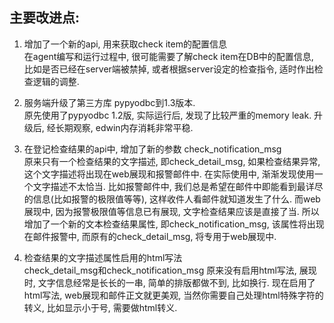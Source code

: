 ﻿## 主要改进点:
1. 增加了一个新的api, 用来获取check item的配置信息  
   在agent编写和运行过程中, 很可能需要了解check item在DB中的配置信息, 比如是否已经在server端被禁掉, 或者根据server设定的检查指令, 适时作出检查逻辑的调整. 

   
2. 服务端升级了第三方库 pypyodbc到1.3版本.  
   原先使用了pypyodbc 1.2版, 实际运行后, 发现了比较严重的memory leak. 升级后, 经长期观察, edwin内存消耗非常平稳. 
   
3. 在登记检查结果的api中, 增加了新的参数 check_notification_msg  
  原来只有一个检查结果的文字描述, 即check_detail_msg, 如果检查结果异常, 这个文字描述将出现在web展现和报警邮件中. 在实际使用中, 渐渐发现使用一个文字描述不太恰当. 比如报警邮件中, 我们总是希望在邮件中即能看到最详尽的信息(比如报警的极限值等等), 这样收件人看邮件就知道发生了什么. 而web展现中, 因为报警极限值等信息已有展现, 文字检查结果应该是直接了当. 
  所以增加了一个新的文本检查结果属性, 即check_notification_msg, 该属性将出现在邮件报警中, 而原有的check_detail_msg, 将专用于web展现中. 


4. 检查结果的文字描述属性启用的html写法  
  check_detail_msg和check_notification_msg 原来没有启用html写法, 展现时, 文字信息经常是长长的一串, 简单的排版都做不到, 比如换行. 现在启用了html写法, web展现和邮件正文就更美观, 当然你需要自己处理html特殊字符的转义, 比如显示小于号, 需要做html转义. 